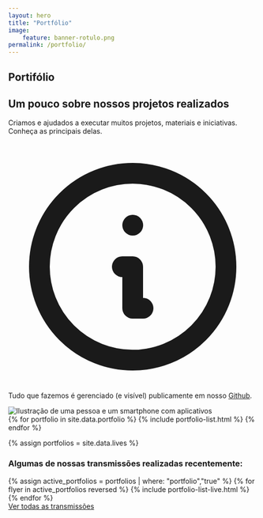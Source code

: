 ```yaml
---
layout: hero
title: "Portfólio"
image:
    feature: banner-rotulo.png
permalink: /portfolio/
---
```


<section>
    <div class="container">
        <div class="row align-items-center pt-2">
            <div class="col-12 col-md-8 col-lg-7">
                <h1>Portifólio</h1>
                <h2>Um pouco sobre nossos projetos realizados</h2>
                <p class="lead">Criamos e ajudados a executar muitos projetos, materiais e iniciativas. Conheça as principais delas.</p>
                <p class="text-sm text-gray-400">
                    <svg xmlns="http://www.w3.org/2000/svg" class="h-6 w-6 inline-block" fill="none" viewBox="0 0 24 24" stroke="currentColor"><path stroke-linecap="round" stroke-linejoin="round" stroke-width="2" d="M13 16h-1v-4h-1m1-4h.01M21 12a9 9 0 11-18 0 9 9 0 0118 0z"/></svg>
                    Tudo que fazemos é gerenciado (e visível) publicamente em nosso <a href="https://github.com/practice-uffs" class="text-gray-400 underline">Github</a>.
                </p>
            </div>
            <div class="col-md-3 mt-6">
                <img src="/images/illustrations/undraw_creative_draft.svg" title="Ilustração de uma pessoa e um smartphone com aplicativos" />
            </div>
        </div>
    </div>
</section>

<section class="text-gray-600 body-font overflow-hidden mt-16">
    {% for portfolio in site.data.portfolio %}
        {% include portfolio-list.html %}
    {% endfor %}
</section>

{% assign portfolios = site.data.lives %}

<section class="mb-10">
    <div class="card breath-top">
        <div class="card-header">
            <h3>Algumas de nossas transmissões realizadas recentemente:</h3>
        </div>
        <div class="card-body">
            <div class="row">
                <div class="col-12 text-left">
                    {% assign active_portfolios = portfolios | where: "portfolio","true" %}
                    {% for flyer in active_portfolios reversed %}
                    {% include portfolio-list-live.html %}
                    {% endfor %}
                </div>
            </div>
            <div class="row">
                <div class="col-12 text-right">
                    <a href="/portfolio/lives/">Ver todas as transmissões</a>
                </div>
            </div>
        </div>
    </div>
</section>
